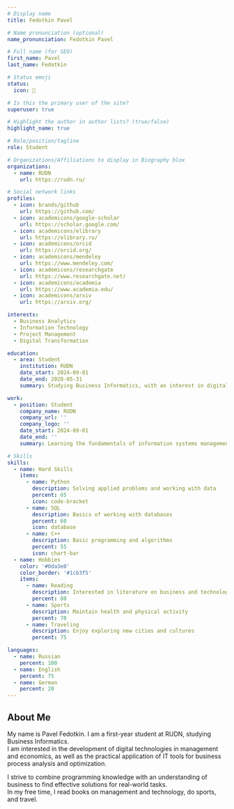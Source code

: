 ```yaml
---
# Display name
title: Fedotkin Pavel

# Name pronunciation (optional)
name_pronunciation: Fedotkin Pavel

# Full name (for SEO)
first_name: Pavel
last_name: Fedotkin

# Status emoji
status:
  icon: 📖

# Is this the primary user of the site?
superuser: true

# Highlight the author in author lists? (true/false)
highlight_name: true

# Role/position/tagline
role: Student

# Organizations/Affiliations to display in Biography blox
organizations:
  - name: RUDN
    url: https://rudn.ru/

# Social network links
profiles:
  - icon: brands/github
    url: https://github.com/
  - icon: academicons/google-scholar
    url: https://scholar.google.com/
  - icon: academicons/elibrary
    url: https://elibrary.ru/
  - icon: academicons/orcid
    url: https://orcid.org/
  - icon: academicons/mendeley
    url: https://www.mendeley.com/
  - icon: academicons/researchgate
    url: https://www.researchgate.net/
  - icon: academicons/academia
    url: https://www.academia.edu/
  - icon: academicons/arxiv
    url: https://arxiv.org/

interests: 
  - Business Analytics
  - Information Technology
  - Project Management
  - Digital Transformation

education:
  - area: Student
    institution: RUDN
    date_start: 2024-09-01
    date_end: 2028-05-31
    summary: Studying Business Informatics, with an interest in digital economy, data analysis, and modern IT tools.

work:
  - position: Student
    company_name: RUDN
    company_url: ''
    company_logo: ''
    date_start: 2024-09-01
    date_end: ''
    summary: Learning the fundamentals of information systems management, digital technologies, and data analysis methods for business.

# Skills
skills:
  - name: Hard Skills
    items:
      - name: Python
        description: Solving applied problems and working with data
        percent: 65
        icon: code-bracket
      - name: SQL
        description: Basics of working with databases
        percent: 60
        icon: database
      - name: C++
        description: Basic programming and algorithms
        percent: 55
        icon: chart-bar
  - name: Hobbies
    color: '#0da3e0'
    color_border: '#1cb3f5'
    items:
      - name: Reading
        description: Interested in literature on business and technology
        percent: 80
      - name: Sports
        description: Maintain health and physical activity
        percent: 70
      - name: Traveling
        description: Enjoy exploring new cities and cultures
        percent: 75

languages:
  - name: Russian
    percent: 100
  - name: English
    percent: 75
  - name: German
    percent: 20
---
```


## About Me  

My name is Pavel Fedotkin. I am a first-year student at RUDN, studying Business Informatics.  
I am interested in the development of digital technologies in management and economics, as well as the practical application of IT tools for business process analysis and optimization.  

I strive to combine programming knowledge with an understanding of business to find effective solutions for real-world tasks.  
In my free time, I read books on management and technology, do sports, and travel.  

